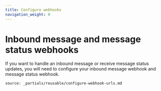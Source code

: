 ```yaml
---
title: Configure webhooks
navigation_weight: 0
---
```


# Inbound message and message status webhooks

If you want to handle an inbound message or receive message status updates, you will need to configure your inbound message webhook and message status webhook.

```partial
source: _partials/reusable/configure-webhook-urls.md
```
